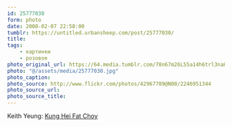 ```yaml
---
id: 25777030
form: photo
date: 2008-02-07 22:58:00
tumblr: https://untitled.urbansheep.com/post/25777030/
title:
tags:
    - картинки
    - розовое
photo_original_url: https://64.media.tumblr.com/78n67m26L55a14h6trl3naHc_500.jpg
photo: "@/assets/media/25777030.jpg"
photo_caption:
photo_source: http://www.flickr.com/photos/42967789@N00/2246951344
photo_source_url:
photo_source_title:
---
```


<p>Keith Yeung: <a href="http://www.flickr.com/photos/42967789@N00/2246951344">Kung Hei Fat Choy</a></p>
